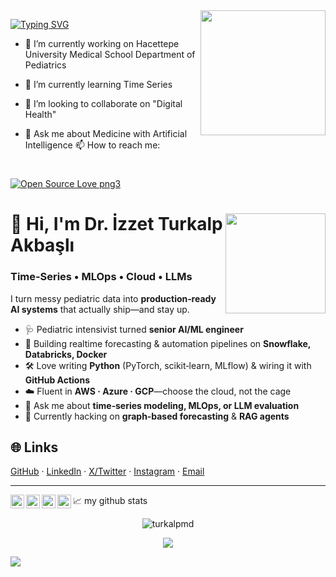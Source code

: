 <img align='right' src='https://user-images.githubusercontent.com/5713670/87202985-820dcb80-c2b6-11ea-9f56-7ec461c497c3.gif' width='200'>


[![Typing SVG](https://readme-typing-svg.herokuapp.com?font=Fira+Code&size=30&pause=1000&color=333FF7&background=6C4E5E00&center=true&vCenter=true&multiline=true&width=538&height=60&lines=Welcome+to+my+GitHub+profile)](https://git.io/typing-svg)

- 🔭 I’m currently working on Hacettepe University Medical School Department of Pediatrics
- 🌱 I’m currently learning Time Series

- 👯 I’m looking to collaborate on "Digital Health"
- 💬 Ask me about Medicine with Artificial Intelligence
 📫 How to reach me: 
#
 [![Open Source Love png3](https://badges.frapsoft.com/os/v3/open-source.png?v=103)](https://github.com/ellerbrock/open-source-badges/)
#

<img align="right" src="https://user-images.githubusercontent.com/5713670/87202985-820dcb80-c2b6-11ea-9f56-7ec461c497c3.gif" width="160"/>

# 👋 Hi, I'm **Dr. İzzet Turkalp Akbaşlı**

### Time‑Series • MLOps • Cloud • LLMs

I turn messy pediatric data into **production‑ready AI systems** that actually ship—and stay up.

* 🩺 Pediatric intensivist turned **senior AI/ML engineer**
* 🚀 Building realtime forecasting & automation pipelines on **Snowflake, Databricks, Docker**
* 🛠️ Love writing **Python** (PyTorch, scikit‑learn, MLflow) & wiring it with **GitHub Actions**
* ☁️ Fluent in **AWS · Azure · GCP**—choose the cloud, not the cage
* 💬 Ask me about **time‑series modeling, MLOps, or LLM evaluation**
* 🌱 Currently hacking on **graph‑based forecasting** & **RAG agents**

## 🌐 Links

[GitHub](https://github.com/turkalpmd) · [LinkedIn](https://www.linkedin.com/in/turkalpmd/) · [X/Twitter](https://twitter.com/turkalpmd) · [Instagram](https://www.instagram.com/turkalpmd/) · [Email](mailto:izzetakbasli@gmail.com)

---
                                                                                        
<a href="https://www.instagram.com/turkalpmd/">
  <img align="left" alt="Turkalp's Instagram" width="22px" src="https://cdn4.iconfinder.com/data/icons/social-media-2210/24/Instagram-512.png" />
</a>
<a href="https://discord.gg/turkalpmd#4917">
  <img align="left" alt="Turkalp's Discord" width="22px" src="https://cdn3.iconfinder.com/data/icons/logos-and-brands-adobe/512/91_Discord-512.png" />
</a>
<a href="https://twitter.com/turkalpmd">
  <img align="left" alt="turkalpmd | Twitter" width="22px" src="https://cdn1.iconfinder.com/data/icons/logotypes/32/twitter-512.png" />
</a>
<a href="https://www.linkedin.com/in/turkalpmd/">
  <img align="left" alt="Turkalp's LinkedIN" width="22px" src="https://cdn2.iconfinder.com/data/icons/social-media-applications/64/social_media_applications_14-linkedin-512.png" />
</a>


📈 my github stats

<p align="center"> <img src="https://github-readme-stats.vercel.app/api?username=turkalpmd&show_icons=true&theme=gotham" alt="turkalpmd" />

<p align = "center"><img src = "https://github-readme-stats.vercel.app/api/top-langs/?username=turkalpmd&layout=compact"/>



![](https://komarev.com/ghpvc/?username=turkalpmd)




